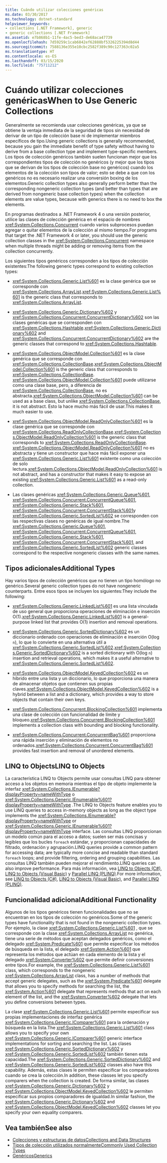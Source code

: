 ```yaml
---
title: Cuándo utilizar colecciones genéricas
ms.date: 03/30/2017
ms.technology: dotnet-standard
helpviewer_keywords:
- collections [.NET Framework], generic
- generic collections [.NET Framework]
ms.assetid: e7b868b1-11fe-4ac5-bed3-de68aca47739
ms.openlocfilehash: 7d59259c1cab6842ef62888bf5326225394d8d44
ms.sourcegitcommit: 7588136e355e10cbc2582f389c90c127363c02a5
ms.translationtype: HT
ms.contentlocale: es-ES
ms.lasthandoff: 03/15/2020
ms.locfileid: "75711212"
---
```

# <a name="when-to-use-generic-collections"></a><span data-ttu-id="243a2-102">Cuándo utilizar colecciones genéricas</span><span class="sxs-lookup"><span data-stu-id="243a2-102">When to Use Generic Collections</span></span>
<span data-ttu-id="243a2-103">Generalmente se recomienda usar colecciones genéricas, ya que se obtiene la ventaja inmediata de la seguridad de tipos sin necesidad de derivar de un tipo de colección base ni de implementar miembros específicos de tipo.</span><span class="sxs-lookup"><span data-stu-id="243a2-103">Using generic collections is generally recommended, because you gain the immediate benefit of type safety without having to derive from a base collection type and implement type-specific members.</span></span> <span data-ttu-id="243a2-104">Los tipos de colección genéricos también suelen funcionan mejor que los correspondientes tipos de colección no genéricos (y mejor que los tipos que se derivan de los tipos de colección base no genéricos) cuando los elementos de la colección son tipos de valor; esto se debe a que con los genéricos no es necesario realizar una conversión boxing de los elementos.</span><span class="sxs-lookup"><span data-stu-id="243a2-104">Generic collection types also generally perform better than the corresponding nongeneric collection types (and better than types that are derived from nongeneric base collection types) when the collection elements are value types, because with generics there is no need to box the elements.</span></span>  
  
 <span data-ttu-id="243a2-105">En programas destinados a .NET Framework 4 o una versión posterior, utilice las clases de colección genérica en el espacio de nombres <xref:System.Collections.Concurrent> cuando varios subprocesos puedan agregar o quitar elementos de la colección al mismo tiempo.</span><span class="sxs-lookup"><span data-stu-id="243a2-105">For programs that target the .NET Framework 4 or later, you should use the generic collection classes in the <xref:System.Collections.Concurrent> namespace when multiple threads might be adding or removing items from the collection concurrently.</span></span>  
  
 <span data-ttu-id="243a2-106">Los siguientes tipos genéricos corresponden a los tipos de colección existentes:</span><span class="sxs-lookup"><span data-stu-id="243a2-106">The following generic types correspond to existing collection types:</span></span>  
  
- <span data-ttu-id="243a2-107"><xref:System.Collections.Generic.List%601> es la clase genérica que se corresponde con <xref:System.Collections.ArrayList>.</span><span class="sxs-lookup"><span data-stu-id="243a2-107"><xref:System.Collections.Generic.List%601> is the generic class that corresponds to <xref:System.Collections.ArrayList>.</span></span>  
  
- <span data-ttu-id="243a2-108"><xref:System.Collections.Generic.Dictionary%602> y <xref:System.Collections.Concurrent.ConcurrentDictionary%602> son las clases genéricas que se corresponden con <xref:System.Collections.Hashtable>.</span><span class="sxs-lookup"><span data-stu-id="243a2-108"><xref:System.Collections.Generic.Dictionary%602> and <xref:System.Collections.Concurrent.ConcurrentDictionary%602> are the generic classes that correspond to <xref:System.Collections.Hashtable>.</span></span>  
  
- <span data-ttu-id="243a2-109"><xref:System.Collections.ObjectModel.Collection%601> es la clase genérica que se corresponde con <xref:System.Collections.CollectionBase>.</span><span class="sxs-lookup"><span data-stu-id="243a2-109"><xref:System.Collections.ObjectModel.Collection%601> is the generic class that corresponds to <xref:System.Collections.CollectionBase>.</span></span> <span data-ttu-id="243a2-110"><xref:System.Collections.ObjectModel.Collection%601> puede utilizarse como una clase base, pero, a diferencia de <xref:System.Collections.CollectionBase>, no es abstracta.</span><span class="sxs-lookup"><span data-stu-id="243a2-110"><xref:System.Collections.ObjectModel.Collection%601> can be used as a base class, but unlike <xref:System.Collections.CollectionBase>, it is not abstract.</span></span> <span data-ttu-id="243a2-111">Esto la hace mucho más fácil de usar.</span><span class="sxs-lookup"><span data-stu-id="243a2-111">This makes it much easier to use.</span></span>  
  
- <span data-ttu-id="243a2-112"><xref:System.Collections.ObjectModel.ReadOnlyCollection%601> es la clase genérica que se corresponde con <xref:System.Collections.ReadOnlyCollectionBase>.</span><span class="sxs-lookup"><span data-stu-id="243a2-112"><xref:System.Collections.ObjectModel.ReadOnlyCollection%601> is the generic class that corresponds to <xref:System.Collections.ReadOnlyCollectionBase>.</span></span> <span data-ttu-id="243a2-113"><xref:System.Collections.ObjectModel.ReadOnlyCollection%601> no es abstracta y tiene un constructor que hace más fácil exponer una <xref:System.Collections.Generic.List%601> existente como una colección de solo lectura.</span><span class="sxs-lookup"><span data-stu-id="243a2-113"><xref:System.Collections.ObjectModel.ReadOnlyCollection%601> is not abstract, and has a constructor that makes it easy to expose an existing <xref:System.Collections.Generic.List%601> as a read-only collection.</span></span>  
  
- <span data-ttu-id="243a2-114">Las clases genéricas <xref:System.Collections.Generic.Queue%601>, <xref:System.Collections.Concurrent.ConcurrentQueue%601>, <xref:System.Collections.Generic.Stack%601>, <xref:System.Collections.Concurrent.ConcurrentStack%601>y <xref:System.Collections.Generic.SortedList%602> se corresponden con las respectivas clases no genéricas de igual nombre.</span><span class="sxs-lookup"><span data-stu-id="243a2-114">The <xref:System.Collections.Generic.Queue%601>, <xref:System.Collections.Concurrent.ConcurrentQueue%601>, <xref:System.Collections.Generic.Stack%601>, <xref:System.Collections.Concurrent.ConcurrentStack%601>, and <xref:System.Collections.Generic.SortedList%602> generic classes correspond to the respective nongeneric classes with the same names.</span></span>  
  
## <a name="additional-types"></a><span data-ttu-id="243a2-115">Tipos adicionales</span><span class="sxs-lookup"><span data-stu-id="243a2-115">Additional Types</span></span>  
 <span data-ttu-id="243a2-116">Hay varios tipos de colección genéricos que no tienen un tipo homólogo no genérico.</span><span class="sxs-lookup"><span data-stu-id="243a2-116">Several generic collection types do not have nongeneric counterparts.</span></span> <span data-ttu-id="243a2-117">Entre esos tipos se incluyen los siguientes:</span><span class="sxs-lookup"><span data-stu-id="243a2-117">They include the following:</span></span>  
  
- <span data-ttu-id="243a2-118"><xref:System.Collections.Generic.LinkedList%601> es una lista vinculada de uso general que proporciona operaciones de eliminación e inserción O(1).</span><span class="sxs-lookup"><span data-stu-id="243a2-118"><xref:System.Collections.Generic.LinkedList%601> is a general-purpose linked list that provides O(1) insertion and removal operations.</span></span>  
  
- <span data-ttu-id="243a2-119"><xref:System.Collections.Generic.SortedDictionary%602> es un diccionario ordenado con operaciones de eliminación e inserción O(log `n`), lo que lo convierte en una alternativa útil a <xref:System.Collections.Generic.SortedList%602>.</span><span class="sxs-lookup"><span data-stu-id="243a2-119"><xref:System.Collections.Generic.SortedDictionary%602> is a sorted dictionary with O(log `n`) insertion and retrieval operations, which makes it a useful alternative to <xref:System.Collections.Generic.SortedList%602>.</span></span>  
  
- <span data-ttu-id="243a2-120"><xref:System.Collections.ObjectModel.KeyedCollection%602> es un híbrido entre una lista y un diccionario, lo que proporciona una manera de almacenar objetos que contienen sus propias claves.</span><span class="sxs-lookup"><span data-stu-id="243a2-120"><xref:System.Collections.ObjectModel.KeyedCollection%602> is a hybrid between a list and a dictionary, which provides a way to store objects that contain their own keys.</span></span>  
  
- <span data-ttu-id="243a2-121"><xref:System.Collections.Concurrent.BlockingCollection%601> implementa una clase de colección con funcionalidad de límite y bloqueo.</span><span class="sxs-lookup"><span data-stu-id="243a2-121"><xref:System.Collections.Concurrent.BlockingCollection%601> implements a collection class with bounding and blocking functionality.</span></span>  
  
- <span data-ttu-id="243a2-122"><xref:System.Collections.Concurrent.ConcurrentBag%601> proporciona una rápida inserción y eliminación de elementos no ordenados.</span><span class="sxs-lookup"><span data-stu-id="243a2-122"><xref:System.Collections.Concurrent.ConcurrentBag%601> provides fast insertion and removal of unordered elements.</span></span>  
  
## <a name="linq-to-objects"></a><span data-ttu-id="243a2-123">LINQ to Objects</span><span class="sxs-lookup"><span data-stu-id="243a2-123">LINQ to Objects</span></span>  
 <span data-ttu-id="243a2-124">La característica LINQ to Objects permite usar consultas LINQ para obtener acceso a los objetos en memoria mientras el tipo de objeto implemente la interfaz <xref:System.Collections.IEnumerable?displayProperty=nameWithType> o <xref:System.Collections.Generic.IEnumerable%601?displayProperty=nameWithType> .</span><span class="sxs-lookup"><span data-stu-id="243a2-124">The LINQ to Objects feature enables you to use LINQ queries to access in-memory objects as long as the object type implements the <xref:System.Collections.IEnumerable?displayProperty=nameWithType> or <xref:System.Collections.Generic.IEnumerable%601?displayProperty=nameWithType> interface.</span></span> <span data-ttu-id="243a2-125">Las consultas LINQ proporcionan un modelo común para el acceso a datos; suelen ser más concisas y legibles que los bucles `foreach` estándar, y proporcionan capacidades de filtrado, ordenación y agrupación.</span><span class="sxs-lookup"><span data-stu-id="243a2-125">LINQ queries provide a common pattern for accessing data; are typically more concise and readable than standard `foreach` loops; and provide filtering, ordering and grouping capabilities.</span></span> <span data-ttu-id="243a2-126">Las consultas LINQ también pueden mejorar el rendimiento.</span><span class="sxs-lookup"><span data-stu-id="243a2-126">LINQ queries can also improve performance.</span></span> <span data-ttu-id="243a2-127">Para más información, vea [LINQ to Objects (C#)](../../csharp/programming-guide/concepts/linq/linq-to-objects.md), [LINQ to Objects (Visual Basic)](../../visual-basic/programming-guide/concepts/linq/linq-to-objects.md) y [Parallel LINQ (PLINQ)](../../../docs/standard/parallel-programming/parallel-linq-plinq.md).</span><span class="sxs-lookup"><span data-stu-id="243a2-127">For more information, see [LINQ to Objects (C#)](../../csharp/programming-guide/concepts/linq/linq-to-objects.md), [LINQ to Objects (Visual Basic)](../../visual-basic/programming-guide/concepts/linq/linq-to-objects.md), and [Parallel LINQ (PLINQ)](../../../docs/standard/parallel-programming/parallel-linq-plinq.md).</span></span>  
  
## <a name="additional-functionality"></a><span data-ttu-id="243a2-128">Funcionalidad adicional</span><span class="sxs-lookup"><span data-stu-id="243a2-128">Additional Functionality</span></span>  
 <span data-ttu-id="243a2-129">Algunos de los tipos genéricos tienen funcionalidades que no se encuentran en los tipos de colección no genéricos.</span><span class="sxs-lookup"><span data-stu-id="243a2-129">Some of the generic types have functionality that is not found in the nongeneric collection types.</span></span> <span data-ttu-id="243a2-130">Por ejemplo, la clase <xref:System.Collections.Generic.List%601> , que se corresponde con la clase <xref:System.Collections.ArrayList> no genérica, tiene una serie de métodos que aceptan delegados genéricos, como el delegado <xref:System.Predicate%601> que permite especificar los métodos de búsqueda en la lista, el delegado <xref:System.Action%601> que representa los métodos que actúan en cada elemento de la lista y el delegado <xref:System.Converter%602> que permite definir conversiones entre tipos.</span><span class="sxs-lookup"><span data-stu-id="243a2-130">For example, the <xref:System.Collections.Generic.List%601> class, which corresponds to the nongeneric <xref:System.Collections.ArrayList> class, has a number of methods that accept generic delegates, such as the <xref:System.Predicate%601> delegate that allows you to specify methods for searching the list, the <xref:System.Action%601> delegate that represents methods that act on each element of the list, and the <xref:System.Converter%602> delegate that lets you define conversions between types.</span></span>  
  
 <span data-ttu-id="243a2-131">La clase <xref:System.Collections.Generic.List%601> permite especificar sus propias implementaciones de interfaz genérica <xref:System.Collections.Generic.IComparer%601> para la ordenación y búsqueda en la lista.</span><span class="sxs-lookup"><span data-stu-id="243a2-131">The <xref:System.Collections.Generic.List%601> class allows you to specify your own <xref:System.Collections.Generic.IComparer%601> generic interface implementations for sorting and searching the list.</span></span> <span data-ttu-id="243a2-132">Las clases <xref:System.Collections.Generic.SortedDictionary%602> y <xref:System.Collections.Generic.SortedList%602> también tienen esta capacidad.</span><span class="sxs-lookup"><span data-stu-id="243a2-132">The <xref:System.Collections.Generic.SortedDictionary%602> and <xref:System.Collections.Generic.SortedList%602> classes also have this capability.</span></span> <span data-ttu-id="243a2-133">Además, estas clases le permiten especificar los comparadores cuando se crea la colección.</span><span class="sxs-lookup"><span data-stu-id="243a2-133">In addition, these classes let you specify comparers when the collection is created.</span></span> <span data-ttu-id="243a2-134">De forma similar, las clases <xref:System.Collections.Generic.Dictionary%602> y <xref:System.Collections.ObjectModel.KeyedCollection%602> le permiten especificar sus propios comparadores de igualdad.</span><span class="sxs-lookup"><span data-stu-id="243a2-134">In similar fashion, the <xref:System.Collections.Generic.Dictionary%602> and <xref:System.Collections.ObjectModel.KeyedCollection%602> classes let you specify your own equality comparers.</span></span>  
  
## <a name="see-also"></a><span data-ttu-id="243a2-135">Vea también</span><span class="sxs-lookup"><span data-stu-id="243a2-135">See also</span></span>

- [<span data-ttu-id="243a2-136">Colecciones y estructuras de datos</span><span class="sxs-lookup"><span data-stu-id="243a2-136">Collections and Data Structures</span></span>](../../../docs/standard/collections/index.md)
- [<span data-ttu-id="243a2-137">Tipos de colección utilizados normalmente</span><span class="sxs-lookup"><span data-stu-id="243a2-137">Commonly Used Collection Types</span></span>](../../../docs/standard/collections/commonly-used-collection-types.md)
- [<span data-ttu-id="243a2-138">Genéricos</span><span class="sxs-lookup"><span data-stu-id="243a2-138">Generics</span></span>](../../../docs/standard/generics/index.md)
